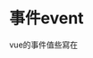 # 事件event

vue的事件值些寫在<template>裡
就像寫html
但它sfc裡有自己獨特的寫法，反正需要編譯他自創的

```html
<button onclick="test()"> do </button>
```

```vue
<script setup>
function test(){

}
</script>

<template>
    <!-- function 無引數時可以不用加上括號 -->
    <button v-on:click="test()"> do </button>

    <!-- event簡寫 -->
    <button @click="test()"> do </button>
    
</template>
```
